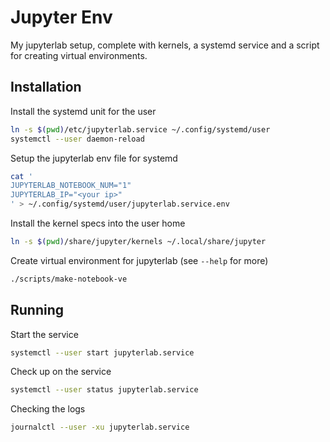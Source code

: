 # Jupyter Env

My jupyterlab setup, complete with kernels, a systemd service and a script for
creating virtual environments.

## Installation

Install the systemd unit for the user

```bash
ln -s $(pwd)/etc/jupyterlab.service ~/.config/systemd/user
systemctl --user daemon-reload
```

Setup the jupyterlab env file for systemd
```bash
cat '
JUPYTERLAB_NOTEBOOK_NUM="1"
JUPYTERLAB_IP="<your ip>"
' > ~/.config/systemd/user/jupyterlab.service.env
```

Install the kernel specs into the user home

```bash
ln -s $(pwd)/share/jupyter/kernels ~/.local/share/jupyter
```

Create virtual environment for jupyterlab (see `--help` for more)

```bash
./scripts/make-notebook-ve
```

## Running

Start the service

```bash
systemctl --user start jupyterlab.service
```

Check up on the service

```bash
systemctl --user status jupyterlab.service
```

Checking the logs

```bash
journalctl --user -xu jupyterlab.service
```
